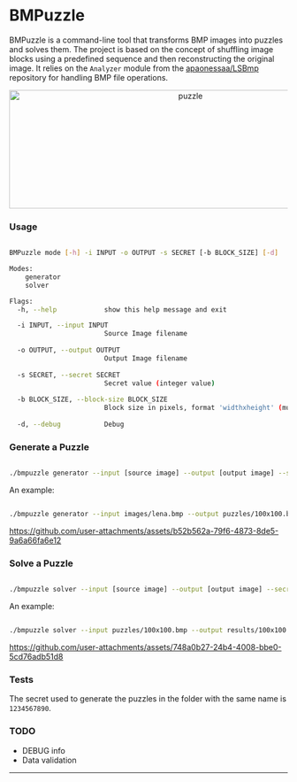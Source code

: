 # BMPuzzle

BMPuzzle is a command-line tool that transforms BMP images into puzzles and solves them. The project is based on the concept of shuffling image blocks using a predefined sequence and then reconstructing the original image. It relies on the `Analyzer` module from the [apaonessaa/LSBmp](https://github.com/apaonessaa/LSBmp) repository for handling BMP file operations.

<p align="center">
  <img width="640" height="214" alt="puzzle" src="https://github.com/user-attachments/assets/a5cb54e8-b783-4177-8150-606861fd46b4" />
</p>

### Usage

```bash

BMPuzzle mode [-h] -i INPUT -o OUTPUT -s SECRET [-b BLOCK_SIZE] [-d]

Modes:
    generator
    solver

Flags:
  -h, --help            show this help message and exit

  -i INPUT, --input INPUT
                        Source Image filename
  
  -o OUTPUT, --output OUTPUT
                        Output Image filename
  
  -s SECRET, --secret SECRET
                        Secret value (integer value)
  
  -b BLOCK_SIZE, --block-size BLOCK_SIZE
                        Block size in pixels, format 'widthxheight' (must evenly divide the image size)
  
  -d, --debug           Debug

```

### Generate a Puzzle

```bash

./bmpuzzle generator --input [source image] --output [output image] --secret [secret value] --block-size <block size [widthxheight]>

```

An example:

```bash

./bmpuzzle generator --input images/lena.bmp --output puzzles/100x100.bmp --secret 1234567890 --block-size 100x100

```

https://github.com/user-attachments/assets/b52b562a-79f6-4873-8de5-9a6a66fa6e12

### Solve a Puzzle

```bash

./bmpuzzle solver --input [source image] --output [output image] --secret [secret value] --block-size <block size [widthxheight]>

```

An example:

```bash

./bmpuzzle solver --input puzzles/100x100.bmp --output results/100x100.bmp --secret 1234567890 --block-size 100x100

```

https://github.com/user-attachments/assets/748a0b27-24b4-4008-bbe0-5cd76adb51d8

### Tests

The secret used to generate the puzzles in the folder with the same name is `1234567890`.

### TODO

- DEBUG info
- Data validation

---
